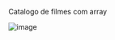 Catalogo de filmes com array

![image](https://user-images.githubusercontent.com/31442735/135014865-be7176fc-2cf4-43fc-beb6-ee1f33c4fe34.png)
